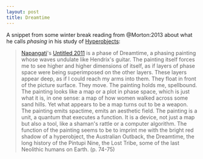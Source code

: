 ```yaml
---
layout: post
title: Dreamtime
---
```



A snippet from some winter break reading from @Morton:2013 about what he calls
*phasing* in his study of [Hyperobjects]:

> [Napangati]'s [Untitled 2011] is a phase of Dreamtime, a phasing painting 
> whose waves undulate like Hendrix's guitar. The painting itself forces me 
> to see higher and higher dimensions of itself, as if layers of phase space 
> were being superimposed on the  other layers. These layers appear deep, as 
> if I could reach my arms into them. They float in front of the picture 
> surface. They move. The painting holds me, spellbound. The painting looks 
> like a map or a plot in phase space, which is just what it is, in one sense: 
> a map of how women walked across some sand hills. Yet what appears to be a 
> map turns out to be a weapon. The painting emits spactime, emits an 
> aesthetic field. The painting is a unit, a quantum that executes a function. 
> It is a device, not just a map but also a tool, like a shaman's rattle or 
> a computer algorithm. The function of the painting seems to be to imprint 
> me with the bright red shadow of a hyperobject, the Australian Outback, 
> the Dreamtime, the long history of the Pintupi Nine, the Lost Tribe, some 
> of the last Neolithic humans on Earth. (p. 74-75)

[Napangati]: https://simple.wikipedia.org/wiki/Yukultji_Napangati
[Untitled 2011]: http://www.artgallery.nsw.gov.au/prizes/wynne/2011/28958/
[Hyperobjects]: https://en.wikipedia.org/wiki/Timothy_Morton#Hyperobjects

